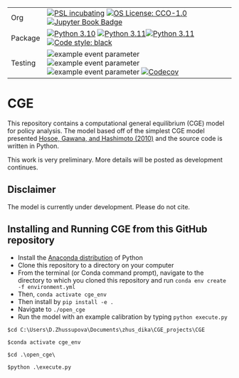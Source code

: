 | | |
| --- | --- |
| Org | [![PSL incubating](https://img.shields.io/badge/PSL-cataloged-a0a0a0.svg)](https://www.PSLmodels.org) [![OS License: CCO-1.0](https://img.shields.io/badge/OS%20License-CCO%201.0-yellow)](https://github.com/PSLmodels/OG-Core/blob/master/LICENSE) [![Jupyter Book Badge](https://jupyterbook.org/badge.svg)](https://pslmodels.github.io/OG-Core/) |
| Package |  [![Python 3.10](https://img.shields.io/badge/python-3.10-blue.svg)](https://www.python.org/downloads/release/python-3108/) [![Python 3.11](https://img.shields.io/badge/python-3.11-blue.svg)](https://www.python.org/downloads/release/python-3118/)[![Python 3.11](https://img.shields.io/badge/python-3.12-blue.svg)](https://www.python.org/downloads/release/python-3128/) [![Code style: black](https://img.shields.io/badge/code%20style-black-000000.svg)](https://github.com/psf/black) |
| Testing | ![example event parameter](https://github.com/PSLmodels/CGE/actions/workflows/build_and_test.yml/badge.svg?branch=master) ![example event parameter](https://github.com/PSLmodels/CGE/actions/workflows/deploy_docs.yml/badge.svg?branch=master) ![example event parameter](https://github.com/PSLmodels/CGE/actions/workflows/check_black.yml/badge.svg?branch=master) [![Codecov](https://codecov.io/gh/PSLmodels/CGE/branch/master/graph/badge.svg)](https://codecov.io/gh/PSLmodels/CGE) |

# CGE

This repository contains a computational general equilibrium (CGE) model for policy analysis. The model based off of the simplest CGE model presented [Hosoe, Gawana, and Hashimoto (2010)](https://www.amazon.com/Textbook-Computable-General-Equilibrium-Modeling/dp/0230248144) and the source code is written in Python.

This work is very preliminary.  More details will be posted as development continues.

## Disclaimer

The model is currently under development. Please do not cite.

## Installing and Running CGE from this GitHub repository

* Install the [Anaconda distribution](https://www.anaconda.com/distribution/) of Python
* Clone this repository to a directory on your computer
* From the terminal (or Conda command prompt), navigate to the directory to which you cloned this repository and run `conda env create -f environment.yml`
* Then, `conda activate cge_env`
* Then install by `pip install -e .`
* Navigate to `./open_cge`
* Run the model with an example calibration by typing `python execute.py`

`$cd C:\Users\D.Zhussupova\Documents\zhus_dika\CGE_projects\CGE`

`$conda activate cge_env`

`$cd .\open_cge\`

`$python .\execute.py`